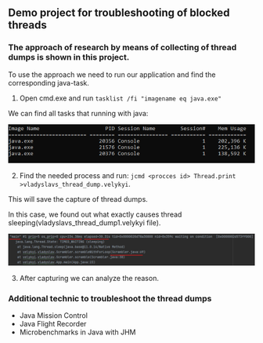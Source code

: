 ## Demo project for troubleshooting of blocked threads
### The approach of research by means of collecting of thread dumps is shown in this project.

To use the approach we need to run our application and find the corresponding java-task.
1. Open cmd.exe and run `tasklist /fi "imagename eq java.exe"`
<p> We can find all tasks that running with java:</p>

![cmd.png](cmd.png)

2. Find the needed process and run: `jcmd <procces id> Thread.print >vladyslavs_thread_dump.velykyi`.
<p>This will save the capture of thread dumps.</p>
<p>In this case, we found out what exactly causes thread sleeping(vladyslavs_thread_dump1.velykyi file).</p>

![img_3.png](sleeping_dump.png)

3. After capturing we can analyze the reason.

### Additional technic to troubleshoot the thread dumps
- Java Mission Control
- Java Flight Recorder
- Microbenchmarks in Java with JHM
